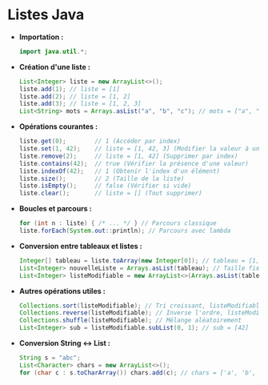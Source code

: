 # Listes Java

- **Importation :**
    ```java
    import java.util.*;
    ```

- **Création d'une liste :**
    ```java
    List<Integer> liste = new ArrayList<>();
    liste.add(1); // liste = [1]
    liste.add(2); // liste = [1, 2]
    liste.add(3); // liste = [1, 2, 3]
    List<String> mots = Arrays.asList("a", "b", "c"); // mots = ["a", "b", "c"]
    ```

- **Opérations courantes :**
    ```java
    liste.get(0);        // 1 (Accéder par index)
    liste.set(1, 42);    // liste = [1, 42, 3] (Modifier la valeur à un index)
    liste.remove(2);     // liste = [1, 42] (Supprimer par index)
    liste.contains(42);  // true (Vérifier la présence d'une valeur)
    liste.indexOf(42);   // 1 (Obtenir l'index d'un élément)
    liste.size();        // 2 (Taille de la liste)
    liste.isEmpty();     // false (Vérifier si vide)
    liste.clear();       // liste = [] (Tout supprimer)
    ```

- **Boucles et parcours :**
    ```java
    for (int n : liste) { /* ... */ } // Parcours classique
    liste.forEach(System.out::println); // Parcours avec lambda
    ```

- **Conversion entre tableaux et listes :**
    ```java
    Integer[] tableau = liste.toArray(new Integer[0]); // tableau = [1, 42]
    List<Integer> nouvelleListe = Arrays.asList(tableau); // Taille fixe, nouvelleListe = [1, 42]
    List<Integer> listeModifiable = new ArrayList<>(Arrays.asList(tableau)); // listeModifiable = [1, 42]
    ```

- **Autres opérations utiles :**
    ```java
    Collections.sort(listeModifiable); // Tri croissant, listeModifiable = [1, 42]
    Collections.reverse(listeModifiable); // Inverse l'ordre, listeModifiable = [42, 1]
    Collections.shuffle(listeModifiable); // Mélange aléatoirement
    List<Integer> sub = listeModifiable.subList(0, 1); // sub = [42]
    ```

- **Conversion String ↔️ List<Character> :**
    ```java
    String s = "abc";
    List<Character> chars = new ArrayList<>();
    for (char c : s.toCharArray()) chars.add(c); // chars = ['a', 'b', 'c']
    ```

